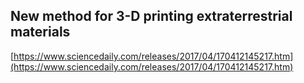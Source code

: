 ## New method for 3-D printing extraterrestrial materials
  
  [https://www.sciencedaily.com/releases/2017/04/170412145217.htm](https://www.sciencedaily.com/releases/2017/04/170412145217.htm)